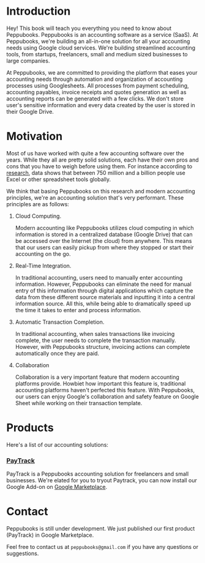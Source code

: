 # Introduction

Hey! This book will teach you everything you need to know about Peppubooks. Peppubooks is an accounting software as a service (SaaS).
At Peppubooks, we're building an all-in-one solution for all your accounting needs using Google cloud services. We're building streamlined accounting tools, from startups, freelancers, small and medium sized businesses to large 
companies.

At Peppubooks, we are committed to providing the platform that eases your accounting needs through automation and organization of accounting processes using Googlesheets. All processes from payment scheduling, accounting payables, invoice receipts and quotes generation as well as accounting reports can be generated with a few clicks. We don't store user's sensitive information and every data created by the user is stored in their Google Drive.

# Motivation

Most of us have worked with quite a few accounting software over the years. While they all are pretty solid solutions, each have their own pros and cons that you have to weigh before using them. For instance according to [research](), data shows that between 750 million and a billion people use Excel or other spreadsheet tools globally.  

We think that basing Peppubooks on this research and modern accounting principles, we're an accounting solution that's very performant. These principles are as follows:

1. Cloud Computing.

    Modern accounting like Peppubooks utilizes cloud computing in which information is stored in a centralized database (Google Drive) that can be accessed over the Internet (the cloud) from anywhere. This means that our users can easily pickup from where they stopped or start their accounting on the go.

2. Real-Time Integration.

    In traditional accounting, users need to manually enter accounting information. However, Peppubooks can eliminate the need for manual entry of this information through digital applications which capture the data from these different source materials and inputting it into a central information source. All this, while being able to dramatically speed up the time it takes to enter and process information.

3. Automatic Transaction Completion.

    In traditional accounting, when sales transactions like invoicing complete, the user needs to complete the transaction manually. However, with Peppubooks structure, invoicing actions can complete automatically once they are paid.

4. Collaboration

    Collaboration is a very important feature that modern accounting platforms provide. Howbiet how important this feature is, traditional accounting platforms haven't perfected this feature. With Peppubooks, our users can enjoy Google's collaboration and safety feature on Google Sheet while working on their transaction template. 

# Products

Here's a list of our accounting solutions:

### [PayTrack](./chapter_1.md)
PayTrack is a Peppubooks accounting solution for freelancers and small businesses. We're elated for you to tryout Paytrack, you can now install our Google Add-on on [Google Marketplace](https://workspace.google.com/marketplace/app/paytrack/913987535189).

# Contact
Peppubooks is still under development. We just published our first product (PayTrack) in Google Marketplace.

Feel free to contact us at `peppubooks@gmail.com` if you have any questions or suggestions.